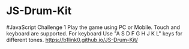 # JS-Drum-Kit
#JavaScript Challenge 1
Play the game using PC or Mobile.
Touch and keyboard are supported.
For keyboard Use "A S D F G H J K L" keys for different tones.
https://b1link0.github.io/JS-Drum-Kit/
